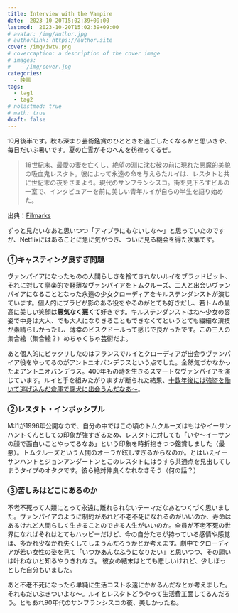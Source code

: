 ```yaml
---
title: Interview with the Vampire
date:  2023-10-20T15:02:39+09:00
lastmod:  2023-10-20T15:02:39+09:00
# avatar: /img/author.jpg
# authorlink: https://author.site
cover: /img/iwtv.png
# covercaption: a description of the cover image
# images:
#   - /img/cover.jpg
categories:
  - 映画
tags:
  - tag1
  - tag2
# nolastmod: true
# math: true
draft: false
---
```

10月後半です。秋も深まり芸術鑑賞のひとときを過ごしたくなるかと思いきや、毎日だいぶ暑いです。夏の亡霊がそのへんを彷徨ってるぜ。
<!--more-->
>18世紀末、最愛の妻を亡くし、絶望の淵に沈む彼の前に現れた悪魔的美貌の吸血鬼レスタト。彼によって永遠の命を与えらたルイは、レスタトと共に世紀末の夜をさまよう。現代のサンフランシスコ。街を見下ろすビルの一室で、インタビュアーを前に美しい青年ルイが自らの半生を語り始めた。

出典：[Filmarks](https://filmarks.com/movies/27328)

ずっと見たいなあと思いつつ「アマプラにもないしな〜」と思っていたのですが、Netflixにはあることに急に気がつき、ついに見る機会を得た次第です。

### ①キャスティング良すぎ問題

ヴァンパイアになったものの人間らしさを捨てきれないルイをブラッドピット、それに対して享楽的で軽薄なヴァンパイアをトムクルーズ、二人と出会いヴァンパイアになることとなった永遠の少女クローディアをキルステンダンストが演じています。個人的にブラピが影のある役をやるのがとても好きだし、若トムの最高に美しい笑顔は**悪気なく悪くて**好きです。キルステンダンストはね〜少女の容姿で中身は大人、でも大人になりきることもできなくてというとても繊細な演技が素晴らしかったし、薄幸のビスクドールって感じで良かったです。この三人の集合絵（集合絵？）めちゃくちゃ芸術だよ。

あと個人的にビックリしたのはフランスでルイとクローディアが出会うヴァンパイア役をやってるのがアントニオバンデラスという点でした。全然気づかなかったよアントニオバンデラス。400年もの時を生きるスマートなヴァンパイアを演じています。ルイと手を組みたがりますが断られた結果、[十数年後には強盗を働いて逃げ込んだ倉庫で闘犬に出会うんだなあ〜](https://eiga.com/movie/88930/)。

### ②レスタト・インポッシブル

M:I1が1996年公開なので、自分の中ではこの頃のトムクルーズはもはやイーサンハントくんとしての印象が強すぎるため、レスタトに対しても「いや〜イーサンの顔で面白いことやってるなあ」という印象を時折抱きつつ鑑賞しました（最悪）。トムクルーズという人間のオーラが眩しすぎるからなのか。とはいえイーサンハントとジョンアンダートンとこのレスタトにはうすら共通点を見出してしまうタイプのオタクです。彼ら絶対仲良くなれなさそう（何の話？）

### ③苦しみはどこにあるのか

不老不死って人類にとって永遠に離れられないテーマだなあとつくづく思いました。ヴァンパイアのように制約があれど不老不死になれるのがいいのか、寿命はあるけれど人間らしく生きることのできる人生がいいのか。全員が不老不死の世界になればそれはとてもハッピーだけど、今の自分たちが持っている感情や感覚は、多かれ少なかれ失くしてしまうんだろうかとか考えます。劇中でクローディアが若い女性の姿を見て「いつかあんなふうになりたい」と思いつつ、その願いは叶わないと知るやりきれなさ。
彼女の結末はとても悲しいけれど、少しほっとした自分もいました。

あと不老不死になったら単純に生活コスト永遠にかかるんだなとか考えました。それもだいぶきついよな〜。ルイとレスタトどうやって生活費工面してるんだろう。ともあれ90年代のサンフランシスコの夜、美しかったね。
